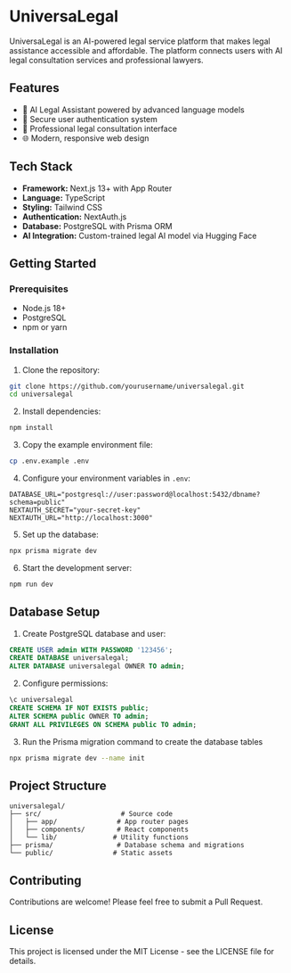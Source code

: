 # UniversaLegal

UniversaLegal is an AI-powered legal service platform that makes legal assistance accessible and affordable. The platform connects users with AI legal consultation services and professional lawyers.

## Features

- 🤖 AI Legal Assistant powered by advanced language models
- 🔐 Secure user authentication system
- 💼 Professional legal consultation interface
- 🌐 Modern, responsive web design

## Tech Stack

- **Framework:** Next.js 13+ with App Router
- **Language:** TypeScript
- **Styling:** Tailwind CSS
- **Authentication:** NextAuth.js
- **Database:** PostgreSQL with Prisma ORM
- **AI Integration:** Custom-trained legal AI model via Hugging Face

## Getting Started

### Prerequisites

- Node.js 18+
- PostgreSQL
- npm or yarn

### Installation

1. Clone the repository:
```bash
git clone https://github.com/yourusername/universalegal.git
cd universalegal
```

2. Install dependencies:
```bash
npm install
```

3. Copy the example environment file:
```bash
cp .env.example .env
```

4. Configure your environment variables in `.env`:
```env
DATABASE_URL="postgresql://user:password@localhost:5432/dbname?schema=public"
NEXTAUTH_SECRET="your-secret-key"
NEXTAUTH_URL="http://localhost:3000"
```

5. Set up the database:
```bash
npx prisma migrate dev
```

6. Start the development server:
```bash
npm run dev
```

## Database Setup

1. Create PostgreSQL database and user:
```sql
CREATE USER admin WITH PASSWORD '123456';
CREATE DATABASE universalegal;
ALTER DATABASE universalegal OWNER TO admin;
```

2. Configure permissions:
```sql
\c universalegal
CREATE SCHEMA IF NOT EXISTS public;
ALTER SCHEMA public OWNER TO admin;
GRANT ALL PRIVILEGES ON SCHEMA public TO admin;
```

3. Run the Prisma migration command to create the database tables
```bash
npx prisma migrate dev --name init
```

## Project Structure

```
universalegal/
├── src/                    # Source code
│   ├── app/               # App router pages
│   ├── components/        # React components
│   └── lib/              # Utility functions
├── prisma/                # Database schema and migrations
└── public/               # Static assets
```

## Contributing

Contributions are welcome! Please feel free to submit a Pull Request.

## License

This project is licensed under the MIT License - see the LICENSE file for details.